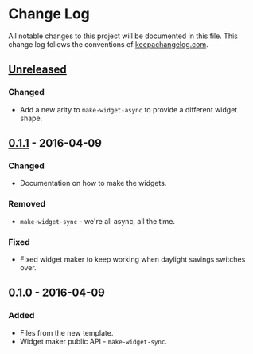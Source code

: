 # Change Log
All notable changes to this project will be documented in this file. This change log follows the conventions of [keepachangelog.com](http://keepachangelog.com/).

## [Unreleased]
### Changed
- Add a new arity to `make-widget-async` to provide a different widget shape.

## [0.1.1] - 2016-04-09
### Changed
- Documentation on how to make the widgets.

### Removed
- `make-widget-sync` - we're all async, all the time.

### Fixed
- Fixed widget maker to keep working when daylight savings switches over.

## 0.1.0 - 2016-04-09
### Added
- Files from the new template.
- Widget maker public API - `make-widget-sync`.

[Unreleased]: https://github.com/your-name/back-to-the-code/compare/0.1.1...HEAD
[0.1.1]: https://github.com/your-name/back-to-the-code/compare/0.1.0...0.1.1
